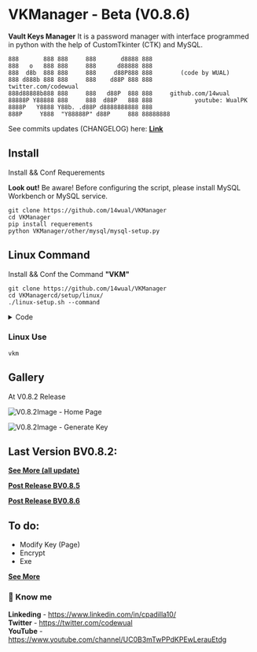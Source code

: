 # VKManager - Beta (V0.8.6)
<b>Vault Keys Manager</b> It is a password manager with interface programmed in python with the help of CustomTkinter (CTK) and MySQL.

```
888       888 888     888       d8888 888
888   o   888 888     888      d88888 888
888  d8b  888 888     888     d88P888 888        (code by WUAL)
888 d888b 888 888     888    d88P 888 888            twitter.com/codewual
888d88888b888 888     888   d88P  888 888     github.com/14wual
88888P Y88888 888     888  d88P   888 888            youtube: WualPK
8888P   Y8888 Y88b. .d88P d8888888888 888     
888P     Y888  "Y88888P" d88P     888 88888888
```

See commits updates (CHANGELOG) here: <a href="https://github.com/14wual/VKManager/blob/main/CHANGELOG.md"><b>Link</b></a>

## Install
Install && Conf Requerements

<b>Look out!</b> Be aware! Before configuring the script, please install MySQL Workbench or MySQL service.
```
git clone https://github.com/14wual/VKManager
cd VKManager
pip install requerements
python VKManager/other/mysql/mysql-setup.py
```

## Linux Command
Install && Conf the Command **"VKM"**

```
git clone https://github.com/14wual/VKManager
cd VKManagercd/setup/linux/
./linux-setup.sh --command
```

<details>
  <summary>Code</summary>
  
  ```bash
  if [[ "$1" == '--all' ]]; then 
        all ()
elif [[ "$1" == '--mysql' ]]; then 
        mysql ()
elif [[ "$1" == '--pip' ]]; then 
        pip()
elif [[ "$1" == '--command' ]]; then 
        command()
else 
        cat <<- EOF 
        Usage : ./linux-setup.sh --option 
                  
        Available Options : 
        --all       --mysql
        --command   --pip
        EOF 
fi
  ```
  
  <a href="https://github.com/14wual/VKManager/blob/main/setup/linux/linux-setup.sh"><b>See More (Full Code)</b></a>
  
</details>

### Linux Use
```
vkm
```

## Gallery

At V0.8.2 Release

![V0.8.2Image - Home Page](https://user-images.githubusercontent.com/105047274/209035118-a316f2d1-7223-47aa-ad3c-ea7a36f53458.png)

![V0.8.2Image - Generate Key](https://user-images.githubusercontent.com/105047274/209035179-df54d93d-3e96-4fdf-96a4-cb51a39f776a.png)

## Last Version BV0.8.2:

<a href="https://github.com/14wual/VKManager/blob/main/CHANGELOG.md#082---2022-12-22"><b>See More (all update)</b></a>

<a href="https://github.com/14wual/VKManager/blob/main/CHANGELOG.md#085---2022-12-23"><b>Post Release BV0.8.5</b></a>

<a href="https://github.com/14wual/VKManager/blob/main/CHANGELOG.md#085---2022-12-24"><b>Post Release BV0.8.6</b></a>

## To do:

 - Modify Key (Page)
 - Encrypt
 - Exe
 
 <a href="https://github.com/14wual/VKManager/blob/main/CHANGELOG.md"><b>See More</b></a>

<h3>🚀 Know me </h3>

<b>Linkeding</b> - https://www.linkedin.com/in/cpadilla10/ <br>
<b>Twitter</b> - https://twitter.com/codewual <br>
<b>YouTube</b> - https://www.youtube.com/channel/UC0B3mTwPPdKPEwLerauEtdg <br>
